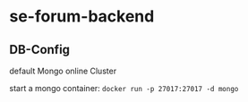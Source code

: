 # se-forum-backend

## DB-Config
default Mongo online Cluster



start a mongo container: 
`docker run -p 27017:27017 -d mongo`
